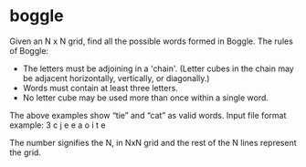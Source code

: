 # boggle
Given an N x N grid, find all the possible words formed in Boggle.
The rules of Boggle:
 - The letters must be adjoining in a 'chain'. (Letter cubes in the chain may be adjacent horizontally, vertically, or diagonally.)
 - Words must contain at least three letters.
 - No letter cube may be used more than once within a single word.
 
 
The above examples show “tie” and “cat” as valid words.
Input file format example:
3
c j e
e a o
i t e

The number signifies the N, in NxN grid and the rest of the N lines represent the grid. 
